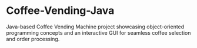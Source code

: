 # Coffee-Vending-Java
Java-based Coffee Vending Machine project showcasing object-oriented programming concepts and an interactive GUI for seamless coffee selection and order processing.
